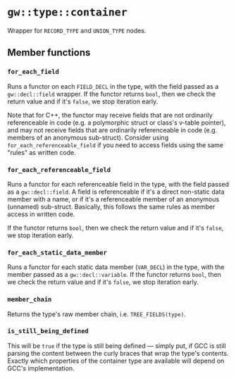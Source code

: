 
# `gw::type::container`

Wrapper for `RECORD_TYPE` and `UNION_TYPE` nodes.

## Member functions

### `for_each_field`

Runs a functor on each `FIELD_DECL` in the type, with the field passed as a `gw::decl::field` wrapper. If the functor returns `bool`, then we check the return value and if it's `false`, we stop iteration early.

Note that for C++, the functor may receive fields that are not ordinarily referenceable in code (e.g. a polymorphic struct or class's v-table pointer), and may not receive fields that are ordinarily referenceable in code (e.g. members of an anonymous sub-struct). Consider using `for_each_referenceable_field` if you need to access fields using the same "rules" as written code.

### `for_each_referenceable_field`

Runs a functor for each referenceable field in the type, with the field passed as a `gw::decl::field`. A field is referenceable if it's a direct non-static data member with a name, or if it's a referenceable member of an anonymous (unnamed) sub-struct. Basically, this follows the same rules as member access in written code.

If the functor returns `bool`, then we check the return value and if it's `false`, we stop iteration early.

### `for_each_static_data_member`

Runs a functor for each static data member (`VAR_DECL`) in the type, with the member passed as a `gw::decl::variable`. If the functor returns `bool`, then we check the return value and if it's `false`, we stop iteration early.

### `member_chain`

Returns the type's raw member chain, i.e. `TREE_FIELDS(type)`.

### `is_still_being_defined`

This will be `true` if the type is still being defined &mdash; simply put, if GCC is still parsing the content between the curly braces that wrap the type's contents. Exactly which properties of the container type are available will depend on GCC's implementation.